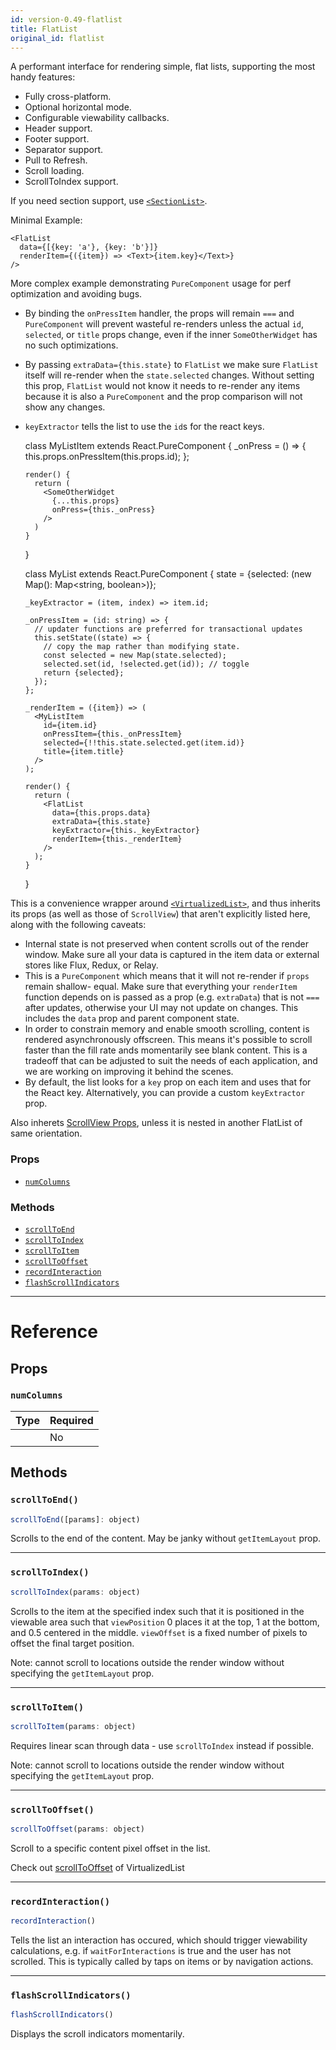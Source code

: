```yaml
---
id: version-0.49-flatlist
title: FlatList
original_id: flatlist
---
```

A performant interface for rendering simple, flat lists, supporting the most handy features:

 - Fully cross-platform.
 - Optional horizontal mode.
 - Configurable viewability callbacks.
 - Header support.
 - Footer support.
 - Separator support.
 - Pull to Refresh.
 - Scroll loading.
 - ScrollToIndex support.

If you need section support, use [`<SectionList>`](sectionlist.md).

Minimal Example:

    <FlatList
      data={[{key: 'a'}, {key: 'b'}]}
      renderItem={({item}) => <Text>{item.key}</Text>}
    />

More complex example demonstrating `PureComponent` usage for perf optimization and avoiding bugs.

- By binding the `onPressItem` handler, the props will remain `===` and `PureComponent` will
  prevent wasteful re-renders unless the actual `id`, `selected`, or `title` props change, even
  if the inner `SomeOtherWidget` has no such optimizations.
- By passing `extraData={this.state}` to `FlatList` we make sure `FlatList` itself will re-render
  when the `state.selected` changes. Without setting this prop, `FlatList` would not know it
  needs to re-render any items because it is also a `PureComponent` and the prop comparison will
  not show any changes.
- `keyExtractor` tells the list to use the `id`s for the react keys.


    class MyListItem extends React.PureComponent {
      _onPress = () => {
        this.props.onPressItem(this.props.id);
      };

      render() {
        return (
          <SomeOtherWidget
            {...this.props}
            onPress={this._onPress}
          />
        )
      }
    }

    class MyList extends React.PureComponent {
      state = {selected: (new Map(): Map<string, boolean>)};

      _keyExtractor = (item, index) => item.id;

      _onPressItem = (id: string) => {
        // updater functions are preferred for transactional updates
        this.setState((state) => {
          // copy the map rather than modifying state.
          const selected = new Map(state.selected);
          selected.set(id, !selected.get(id)); // toggle
          return {selected};
        });
      };

      _renderItem = ({item}) => (
        <MyListItem
          id={item.id}
          onPressItem={this._onPressItem}
          selected={!!this.state.selected.get(item.id)}
          title={item.title}
        />
      );

      render() {
        return (
          <FlatList
            data={this.props.data}
            extraData={this.state}
            keyExtractor={this._keyExtractor}
            renderItem={this._renderItem}
          />
        );
      }
    }

This is a convenience wrapper around [`<VirtualizedList>`](virtualizedlist.md),
and thus inherits its props (as well as those of `ScrollView`) that aren't explicitly listed
here, along with the following caveats:

- Internal state is not preserved when content scrolls out of the render window. Make sure all
  your data is captured in the item data or external stores like Flux, Redux, or Relay.
- This is a `PureComponent` which means that it will not re-render if `props` remain shallow-
  equal. Make sure that everything your `renderItem` function depends on is passed as a prop
  (e.g. `extraData`) that is not `===` after updates, otherwise your UI may not update on
  changes. This includes the `data` prop and parent component state.
- In order to constrain memory and enable smooth scrolling, content is rendered asynchronously
  offscreen. This means it's possible to scroll faster than the fill rate ands momentarily see
  blank content. This is a tradeoff that can be adjusted to suit the needs of each application,
  and we are working on improving it behind the scenes.
- By default, the list looks for a `key` prop on each item and uses that for the React key.
  Alternatively, you can provide a custom `keyExtractor` prop.

Also inherets [ScrollView Props](scrollview.md#props), unless it is nested in another FlatList of same orientation.

### Props

- [`numColumns`](flatlist.md#numcolumns)




### Methods

- [`scrollToEnd`](flatlist.md#scrolltoend)
- [`scrollToIndex`](flatlist.md#scrolltoindex)
- [`scrollToItem`](flatlist.md#scrolltoitem)
- [`scrollToOffset`](flatlist.md#scrolltooffset)
- [`recordInteraction`](flatlist.md#recordinteraction)
- [`flashScrollIndicators`](flatlist.md#flashscrollindicators)




---

# Reference

## Props

### `numColumns`



| Type | Required |
| - | - |
|  | No |






## Methods

### `scrollToEnd()`

```javascript
scrollToEnd([params]: object)
```

Scrolls to the end of the content. May be janky without `getItemLayout` prop.



---

### `scrollToIndex()`

```javascript
scrollToIndex(params: object)
```

Scrolls to the item at the specified index such that it is positioned in the viewable area
such that `viewPosition` 0 places it at the top, 1 at the bottom, and 0.5 centered in the
middle. `viewOffset` is a fixed number of pixels to offset the final target position.

Note: cannot scroll to locations outside the render window without specifying the
`getItemLayout` prop.



---

### `scrollToItem()`

```javascript
scrollToItem(params: object)
```

Requires linear scan through data - use `scrollToIndex` instead if possible.

Note: cannot scroll to locations outside the render window without specifying the
`getItemLayout` prop.



---

### `scrollToOffset()`

```javascript
scrollToOffset(params: object)
```

Scroll to a specific content pixel offset in the list.

Check out [scrollToOffset](virtualizedlist.md#scrolltooffset) of VirtualizedList



---

### `recordInteraction()`

```javascript
recordInteraction()
```

Tells the list an interaction has occured, which should trigger viewability calculations, e.g.
if `waitForInteractions` is true and the user has not scrolled. This is typically called by
taps on items or by navigation actions.



---

### `flashScrollIndicators()`

```javascript
flashScrollIndicators()
```

Displays the scroll indicators momentarily.



